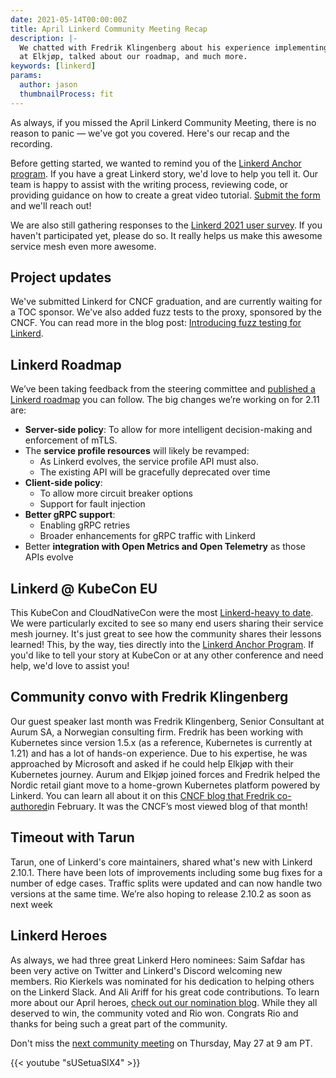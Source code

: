 ```yaml
---
date: 2021-05-14T00:00:00Z
title: April Linkerd Community Meeting Recap
description: |-
  We chatted with Fredrik Klingenberg about his experience implementing Linkerd
  at Elkjøp, talked about our roadmap, and much more.
keywords: [linkerd]
params:
  author: jason
  thumbnailProcess: fit
---
```


As always, if you missed the April Linkerd Community Meeting, there is no reason to panic —  we've got you covered. Here's our recap and the recording.

Before getting started, we wanted to remind you of the [Linkerd Anchor program](https://linkerd.io/community/anchor/). If you have a great Linkerd story, we'd love to help you tell it. Our team is happy to assist with the writing process, reviewing code, or providing guidance on how to create a great video tutorial. [Submit the form](https://linkerd.io/community/anchor/) and we'll reach out!

We are also still gathering responses to the [Linkerd 2021 user survey](https://docs.google.com/forms/d/e/1FAIpQLSfofwKQDOrAN9E9Vg1041623A3-8nmEAxlAbvXw-S9r3QnT9g/viewform). If you haven't participated yet, please do so. It really helps us make this awesome service mesh even more awesome.

## Project updates

We've submitted Linkerd for CNCF graduation, and are currently waiting for a TOC sponsor. We've also added fuzz tests to the proxy, sponsored by the CNCF. You can read more in the blog post: [Introducing fuzz testing for Linkerd](https://linkerd.io/2021/05/07/fuzz-testing-for-linkerd/).

## Linkerd Roadmap

We’ve been taking feedback from the steering committee and [published a Linkerd roadmap](https://github.com/linkerd/linkerd2/blob/main/ROADMAP.md) you can follow. The big changes we’re working on for 2.11 are:

* **Server-side policy**: To allow for more intelligent decision-making and enforcement of mTLS.
* The **service profile resources** will likely be revamped:
  * As Linkerd evolves, the service profile API must also.
  * The existing API will be gracefully deprecated over time
* **Client-side policy**:
  * To allow more circuit breaker options
  * Support for fault injection
* **Better gRPC support**:
  * Enabling gRPC retries
  * Broader enhancements for gRPC traffic with Linkerd
* Better **integration with Open Metrics and Open Telemetry** as those APIs evolve

## Linkerd @ KubeCon EU

This KubeCon and CloudNativeCon were the most [Linkerd-heavy to date](https://buoyant.io/2021/05/13/kubecon-eu-2021-wrap-up/). We were particularly excited to see so many end users sharing their service mesh journey. It's just great to see how the community shares their lessons learned! This, by the way, ties directly into the [Linkerd Anchor Program](https://linkerd.io/community/anchor/). If you'd like to tell your story at KubeCon or at any other conference and need help, we'd love to assist you!

## Community convo with Fredrik Klingenberg

Our guest speaker last month was Fredrik Klingenberg, Senior Consultant at Aurum SA, a Norwegian consulting firm. Fredrik has been working with Kubernetes since version 1.5.x (as a reference, Kubernetes is currently at 1.21) and has a lot of hands-on experience. Due to his expertise, he was approached by Microsoft and asked if he could help Elkjøp with their Kubernetes journey. Aurum and Elkjøp joined forces and Fredrik helped the Nordic retail giant move to a home-grown Kubernetes platform powered by Linkerd. You can learn all about it on this [CNCF blog that Fredrik co-authored](https://www.cncf.io/blog/2021/02/19/how-a-4-billion-retailer-built-an-enterprise-ready-kubernetes-platform-powered-by-linkerd/)in February. It was the CNCF’s most viewed blog of that month!

## Timeout with Tarun

Tarun, one of Linkerd's core maintainers, shared what's new with Linkerd 2.10.1. There have been lots of improvements including some bug fixes for a number of edge cases. Traffic splits were updated and can now handle two versions at the same time. We’re also hoping to release 2.10.2 as soon as next week

## Linkerd Heroes

As always, we had three great Linkerd Hero nominees: Saim Safdar has been very active on Twitter and Linkerd's Discord welcoming new members. Rio Kierkels was nominated for his dedication to helping others on the Linkerd Slack. And Ali Ariff for his great code contributions. To learn more about our April heroes, [check out our nomination blog](https://linkerd.io/2021/04/21/vote-for-your-april-hero/). While they all deserved to win, the community voted and Rio won. Congrats Rio and thanks for being such a great part of the community.

Don't miss the [next community meeting](https://community.cncf.io/events/details/cncf-linkerd-community-presents-may-linkerd-online-community-meetup/) on Thursday, May 27 at 9 am PT.

{{< youtube "sUSetuaSIX4" >}}
